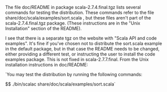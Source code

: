 The file doc/README in package scala-2.7.4.final.tgz lists several commands for testing the distribution.  These commands refer to the file share/doc/scala/examples/sort.scala , but these files aren't part of the scala-2.7.4.final.tgz package.  (These instructions are in the "Unix Installation" section of the README).

I see that there is a separate tgz on the website with "Scala API and code examples".  It's fine if you've chosen not to distribute the sort.scala example in the default package, but in that case the README needs to be changed, either providing a different test, or instructing the user to install the code examples package.
This is not fixed in scala-2.7.7.final.  From the Unix installation instructions in doc/README:

`You may test the distribution by running the following commands:

$$ ./bin/scalac share/doc/scala/examples/sort.scala`

